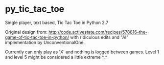 # py_tic_tac_toe

Single player, text based, Tic Tac Toe in Python 2.7

Original design from: http://code.activestate.com/recipes/578816-the-game-of-tic-tac-toe-in-python/
with ridiculous edits and "AI" implementation by UnconventionalOne.

Currently can only play as 'X' and nothing is logged between games.
Level 1 and level 5 might be considered a little extreme ^_^

